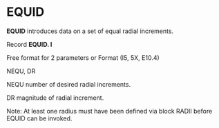 # EQUID

**EQUID**               introduces data on a set of equal radial increments.

Record **EQUID. l**     &#x20;

&#x20;                       Free format for 2 parameters or Format (I5, 5X, E10.4)

&#x20;                       NEQU, DR

NEQU              number of desired radial increments.

DR                   magnitude of radial increment.&#x20;

Note: At least one radius must have been defined via block RADII before EQUID can be invoked.
